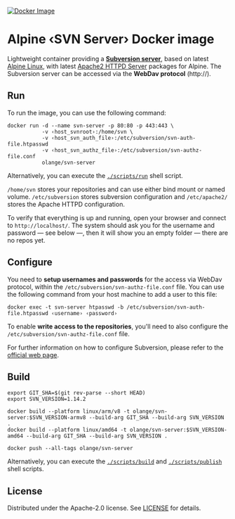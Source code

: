 [![Docker Image](https://img.shields.io/badge/docker%20image-available-green.svg)](https://hub.docker.com/r/olange/svn-server/)

# Alpine ‹SVN Server› Docker image

Lightweight container providing a [**Subversion server**](https://subversion.apache.org), based on latest [Alpine Linux](https://hub.docker.com/_/alpine), with latest [Apache2 HTTPD Server](https://pkgs.alpinelinux.org/packages?name=apache2) packages for Alpine. The Subversion server can be accessed via the **WebDav protocol** (http://).

## Run

To run the image, you can use the following command:

```shell
docker run -d --name svn-server -p 80:80 -p 443:443 \
           -v ‹host_svnroot›:/home/svn \
           -v ‹host_svn_auth_file›:/etc/subversion/svn-auth-file.htpasswd
           -v ‹host_svn_authz_file›:/etc/subversion/svn-authz-file.conf
           olange/svn-server
```

Alternatively, you can execute the [`./scripts/run`](scripts/run) shell script.

`/home/svn` stores your repositories and can use either bind mount or named volume. `/etc/subversion` stores subversion configuration and `/etc/apache2/` stores the Apache HTTPD configuration.

To verify that everything is up and running, open your browser and connect to `http://localhost/`. The system should ask you for the username and password — see below —, then it will show you an empty folder — there are no repos yet.

## Configure

You need to **setup usernames and passwords** for the access via WebDav protocol, within the `/etc/subversion/svn-authz-file.conf` file. You can use the following command from your host machine to add a user to this file:

```shell
docker exec -t svn-server htpasswd -b /etc/subversion/svn-auth-file.htpasswd ‹username› ‹password›
```

To enable **write access to the repositories**, you'll need to also configure the `/etc/subversion/svn-authz-file.conf` file.

For further information on how to configure Subversion, please refer to the [official web page](https://subversion.apache.org/).

## Build

```shell
export GIT_SHA=$(git rev-parse --short HEAD)
export SVN_VERSION=1.14.2

docker build --platform linux/arm/v8 -t olange/svn-server:$SVN_VERSION-armv8 --build-arg GIT_SHA --build-arg SVN_VERSION .
docker build --platform linux/amd64 -t olange/svn-server:$SVN_VERSION-amd64 --build-arg GIT_SHA --build-arg SVN_VERSION .

docker push --all-tags olange/svn-server
```

Alternatively, you can execute the [`./scripts/build`](scripts/build) and [`./scripts/publish`](scripts/publish) shell scripts.

## License

Distributed under the Apache-2.0 license. See [LICENSE](../LICENSE) for details.